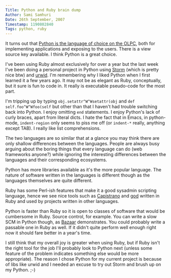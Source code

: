 ```yaml
---
Title: Python and Ruby brain dump
Author: Sami Samhuri
Date: 26th September, 2007
Timestamp: 1190802840
Tags: python, ruby
---
```


It turns out that <a href="http://dev.laptop.org/git?p=security;a=blob;f=bitfrost.txt">Python is the language of choice on the OLPC</a>, both for implementing applications and exposing to the users.  There is a view source key available.  I think Python is a great choice.

I've been using Ruby almost exclusively for over a year but the last week I've been doing a personal project in Python using <a href="https://storm.canonical.com/">Storm</a> (which is pretty nice btw) and <a href="http://excess.org/urwid/">urwid</a>.  I'm remembering why I liked Python when I first learned it a few years ago.  It may not be as elegant as Ruby, conceptually, but it sure is fun to code in.  It really is executable pseudo-code for the most part.

I'm tripping up by typing <code>obj.setattr^W^Wsetattr(obj</code> and <code>def self.foo^W^Wfoo(self</code> but other than that I haven't had trouble switching back into Python.  I enjoy omitting <code>end</code> statements.  I enjoy Python's lack of curly braces, apart from literal dicts.  I hate the fact that in Emacs, in python-mode, <code>indent-region</code> only seems to piss me off (or <code>indent-*</code> really, anything except TAB).  I really like list comprehensions.

The two languages are so similar that at a glance you may think there are only shallow differences between the languages.  People are always busy arguing about the boring things that every language can do (web frameworks anyone?) while ignoring the interesting differences between the languages and their corresponding ecosystems.

Python has more libraries available as it's the more popular language.  The nature of software written in the languages is different though as the languages themselves are quite different.

Ruby has some Perl-ish features that make it a good sysadmin scripting language, hence we see nice tools such as <a href="http://www.capify.org/">Capistrano</a> and <a href="http://god.rubyforge.org/">god</a> written in Ruby and used by projects written in other languages.

Python is faster than Ruby so it is open to classes of software that would be cumbersome in Ruby.  Source control, for example.  You can write a slow SCM in Python though, as <a href="http://bazaar-vcs.org/">Bazaar</a> demonstrates.  You could probably write a passable one in Ruby as well.  If it didn't quite perform well enough right now it should fare better in a year's time.

I still think that my overall joy is greater when using Ruby, but if Ruby isn't the right tool for the job I'll probably look to Python next (unless some feature of the problem indicates something else would be more appropriate).  The reason I chose Python for my current project is because of libs like urwid and I needed an excuse to try out Storm and brush up on my Python. ;-)

